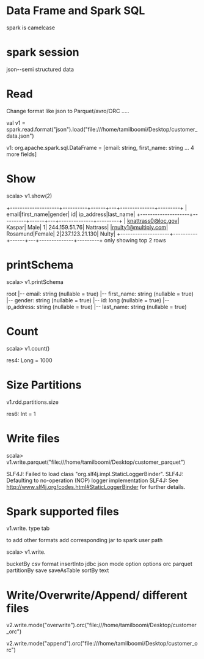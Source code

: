 # Data Frame and Spark SQL
spark is camelcase

# spark session

json--semi structured data

# Read 

Change format like json to Parquet/avro/ORC .....

val v1 = spark.read.format("json").load("file:///home/tamilboomi/Desktop/customer_data.json")

v1: org.apache.spark.sql.DataFrame = [email: string, first_name: string ... 4 more fields]

# Show

scala> v1.show(2)

+--------------------+----------+------+---+--------------+---------+
|               email|first_name|gender| id|    ip_address|last_name|
+--------------------+----------+------+---+--------------+---------+
|  knattrass0@loc.gov|    Kaspar|  Male|  1| 244.159.51.76| Nattrass|
|rnulty1@multiply.com|  Rosamund|Female|  2|237.123.21.130|    Nulty|
+--------------------+----------+------+---+--------------+---------+
only showing top 2 rows

# printSchema

scala> v1.printSchema

root
 |-- email: string (nullable = true)
 |-- first_name: string (nullable = true)
 |-- gender: string (nullable = true)
 |-- id: long (nullable = true)
 |-- ip_address: string (nullable = true)
 |-- last_name: string (nullable = true)

# Count

scala> v1.count()

res4: Long = 1000

# Size Partitions

v1.rdd.partitions.size

res6: Int = 1

# Write files

scala> v1.write.parquet("file:///home/tamilboomi/Desktop/customer_parquet")

SLF4J: Failed to load class "org.slf4j.impl.StaticLoggerBinder".
SLF4J: Defaulting to no-operation (NOP) logger implementation
SLF4J: See http://www.slf4j.org/codes.html#StaticLoggerBinder for further details.

# Spark supported files
v1.write. type tab

to add other formats add corresponding jar to spark user path

scala> v1.write.

bucketBy   csv   format   insertInto   jdbc   json   mode   option   options   orc   parquet   partitionBy   save   saveAsTable   sortBy   text



# Write/Overwrite/Append/ different files

v2.write.mode("overwrite").orc("file:///home/tamilboomi/Desktop/customer_orc")

v2.write.mode("append").orc("file:///home/tamilboomi/Desktop/customer_orc")






